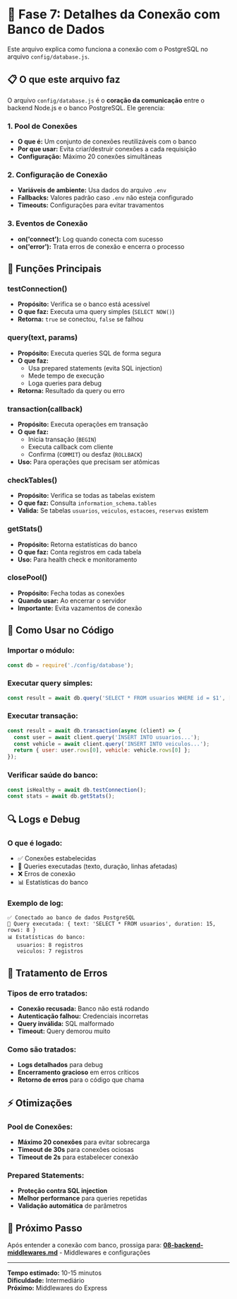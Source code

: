 # 🔌 Fase 7: Detalhes da Conexão com Banco de Dados

Este arquivo explica como funciona a conexão com o PostgreSQL no arquivo `config/database.js`.

## 📋 O que este arquivo faz

O arquivo `config/database.js` é o **coração da comunicação** entre o backend Node.js e o banco PostgreSQL. Ele gerencia:

### **1. Pool de Conexões**
- **O que é:** Um conjunto de conexões reutilizáveis com o banco
- **Por que usar:** Evita criar/destruir conexões a cada requisição
- **Configuração:** Máximo 20 conexões simultâneas

### **2. Configuração de Conexão**
- **Variáveis de ambiente:** Usa dados do arquivo `.env`
- **Fallbacks:** Valores padrão caso `.env` não esteja configurado
- **Timeouts:** Configurações para evitar travamentos

### **3. Eventos de Conexão**
- **on('connect'):** Log quando conecta com sucesso
- **on('error'):** Trata erros de conexão e encerra o processo

## 🔧 Funções Principais

### **testConnection()**
- **Propósito:** Verifica se o banco está acessível
- **O que faz:** Executa uma query simples (`SELECT NOW()`)
- **Retorna:** `true` se conectou, `false` se falhou

### **query(text, params)**
- **Propósito:** Executa queries SQL de forma segura
- **O que faz:** 
  - Usa prepared statements (evita SQL injection)
  - Mede tempo de execução
  - Loga queries para debug
- **Retorna:** Resultado da query ou erro

### **transaction(callback)**
- **Propósito:** Executa operações em transação
- **O que faz:**
  - Inicia transação (`BEGIN`)
  - Executa callback com cliente
  - Confirma (`COMMIT`) ou desfaz (`ROLLBACK`)
- **Uso:** Para operações que precisam ser atômicas

### **checkTables()**
- **Propósito:** Verifica se todas as tabelas existem
- **O que faz:** Consulta `information_schema.tables`
- **Valida:** Se tabelas `usuarios`, `veiculos`, `estacoes`, `reservas` existem

### **getStats()**
- **Propósito:** Retorna estatísticas do banco
- **O que faz:** Conta registros em cada tabela
- **Uso:** Para health check e monitoramento

### **closePool()**
- **Propósito:** Fecha todas as conexões
- **Quando usar:** Ao encerrar o servidor
- **Importante:** Evita vazamentos de conexão

## 🚀 Como Usar no Código

### **Importar o módulo:**
```javascript
const db = require('./config/database');
```

### **Executar query simples:**
```javascript
const result = await db.query('SELECT * FROM usuarios WHERE id = $1', [1]);
```

### **Executar transação:**
```javascript
const result = await db.transaction(async (client) => {
  const user = await client.query('INSERT INTO usuarios...');
  const vehicle = await client.query('INSERT INTO veiculos...');
  return { user: user.rows[0], vehicle: vehicle.rows[0] };
});
```

### **Verificar saúde do banco:**
```javascript
const isHealthy = await db.testConnection();
const stats = await db.getStats();
```

## 🔍 Logs e Debug

### **O que é logado:**
- ✅ Conexões estabelecidas
- 📝 Queries executadas (texto, duração, linhas afetadas)
- ❌ Erros de conexão
- 📊 Estatísticas do banco

### **Exemplo de log:**
```
✅ Conectado ao banco de dados PostgreSQL
📝 Query executada: { text: 'SELECT * FROM usuarios', duration: 15, rows: 8 }
📊 Estatísticas do banco:
   usuarios: 8 registros
   veiculos: 7 registros
```

## 🚨 Tratamento de Erros

### **Tipos de erro tratados:**
- **Conexão recusada:** Banco não está rodando
- **Autenticação falhou:** Credenciais incorretas
- **Query inválida:** SQL malformado
- **Timeout:** Query demorou muito

### **Como são tratados:**
- **Logs detalhados** para debug
- **Encerramento gracioso** em erros críticos
- **Retorno de erros** para o código que chama

## ⚡ Otimizações

### **Pool de Conexões:**
- **Máximo 20 conexões** para evitar sobrecarga
- **Timeout de 30s** para conexões ociosas
- **Timeout de 2s** para estabelecer conexão

### **Prepared Statements:**
- **Proteção contra SQL injection**
- **Melhor performance** para queries repetidas
- **Validação automática** de parâmetros

## 🎯 Próximo Passo

Após entender a conexão com banco, prossiga para:
**[08-backend-middlewares.md](./08-backend-middlewares.md)** - Middlewares e configurações

---

**Tempo estimado:** 10-15 minutos  
**Dificuldade:** Intermediário  
**Próximo:** Middlewares do Express
